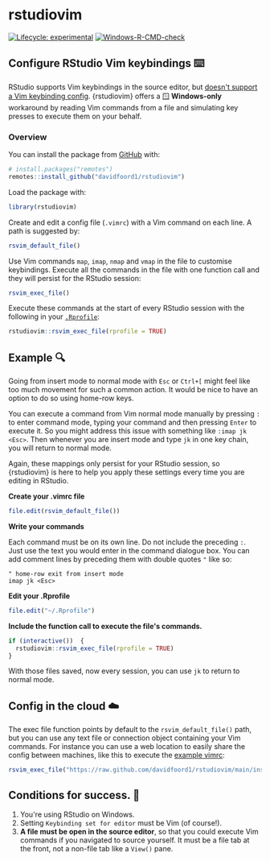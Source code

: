 # rstudiovim

<!-- badges: start -->
[![Lifecycle: experimental](https://img.shields.io/badge/lifecycle-experimental-orange.svg)](https://lifecycle.r-lib.org/articles/stages.html#experimental)
[![Windows-R-CMD-check](https://github.com/davidfoord1/rstudiovim/actions/workflows/R-CMD-check.yaml/badge.svg)](https://github.com/davidfoord1/rstudiovim/actions/workflows/R-CMD-check.yaml)
<!-- badges: end -->

## Configure RStudio Vim keybindings ⌨️

RStudio supports Vim keybindings in the source editor, but 
[doesn't support a Vim keybinding config](https://github.com/rstudio/rstudio/issues/7350).
{rstudiovim} offers a 🪟 **Windows-only** workaround by reading Vim commands from 
a file and simulating key presses to execute them on your behalf.

### Overview
You can install the package from
[GitHub](https://github.com/davidfoord1/rstudiovim) with:

``` r
# install.packages("remotes")
remotes::install_github("davidfoord1/rstudiovim")
```

Load the package with:

``` r
library(rstudiovim)
```

Create and edit a config file (`.vimrc`) with a Vim command on each line. A
path is suggested by:

``` r
rsvim_default_file()
```

Use Vim commands `map`, `imap`, `nmap` and `vmap` in the file to
customise keybindings. Execute all the commands in the file with
one function call and they will persist for the RStudio session:

```r
rsvim_exec_file()
```

Execute these commands at the start of every RStudio session with the following in your
[`.Rprofile`](https://www.rdocumentation.org/packages/base/versions/3.6.2/topics/Startup):

```r
rstudiovim::rsvim_exec_file(rprofile = TRUE)
```

## Example 🔍

Going from insert mode to normal mode with `Esc` or `Ctrl+[` might feel like too
much movement for such a common action. It would be nice to have an option to do
so using home-row keys.

You can execute a command from Vim normal mode manually by pressing `:` to enter
command mode, typing your command and then pressing `Enter` to execute it. So
you might address this issue with something like `:imap jk <Esc>`. Then whenever
you are insert mode and type `jk` in one key chain, you will return to normal
mode.

Again, these mappings only persist for your RStudio session, so {rstudiovim} is 
here to help you apply these settings every time you are editing in RStudio.

**Create your .vimrc file**

```r
file.edit(rsvim_default_file())
```

**Write your commands**

Each command must be on its own line. Do not include the preceding `:`. Just use
the text you would enter in the command dialogue box. You can add comment lines
by preceding them with double quotes `"` like so:

```vim
" home-row exit from insert mode
imap jk <Esc>

```

**Edit your .Rprofile**

```r
file.edit("~/.Rprofile")
```

**Include the function call to execute the file's commands.**

```r
if (interactive())  {
  rstudiovim::rsvim_exec_file(rprofile = TRUE)
}
```

With those files saved, now every session, you can use `jk` to return to normal mode. 

## Config in the cloud ☁️

The exec file function points by default to the `rsvim_default_file()` path, 
but you can use any text file or connection object containing your Vim commands.
For instance you can use a web location to easily share the config between
machines, like this to execute the [example vimrc](https://github.com/davidfoord1/rstudiovim/blob/main/inst/example.vimrc):

```r
rsvim_exec_file("https://raw.github.com/davidfoord1/rstudiovim/main/inst/example.vimrc")
```

## Conditions for success. 📃

1. You're using RStudio on Windows.
2. Setting `Keybinding set for editor` must be Vim (of course!).
3. **A file must be open in the source editor**, so that you could execute Vim 
commands if you navigated to source yourself. It must be a file tab at the front,
not a non-file tab like a `View()` pane.
